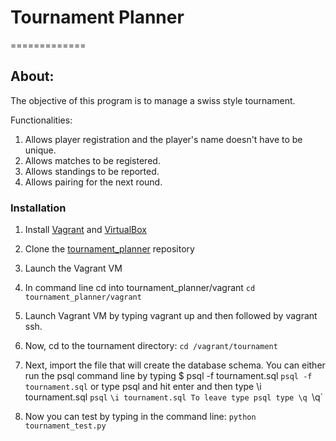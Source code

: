 # Tournament Planner
=============
## About:
The objective of this program is to manage a swiss style tournament.

Functionalities:
1. Allows player registration and the player's name doesn't have to be unique.
2. Allows matches to be registered.
3. Allows standings to be reported.
4. Allows pairing for the next round.

### Installation

1. Install [Vagrant](https://www.vagrantup.com/) and [VirtualBox](https://www.virtualbox.org/)
2. Clone the [tournament_planner](https://github.com/PatrickO10/tournament_planner.git) repository
3. Launch the Vagrant VM
4. In command line cd into tournament_planner/vagrant
	`cd tournament_planner/vagrant`
5. Launch Vagrant VM by typing vagrant up and then followed by vagrant ssh.
6. Now, cd to the tournament directory:
	`cd /vagrant/tournament`
7. Next, import the file that will create the database schema.
	You can either run the psql command line by typing $ psql -f tournament.sql
		`psql -f tournament.sql`
 	or type psql and hit enter and then type \i tournament.sql
		`psql`
		`\i tournament.sql
 	To leave type psql type \q
 		`\q`

8. Now you can test by typing in the command line:
	`python tournament_test.py`

